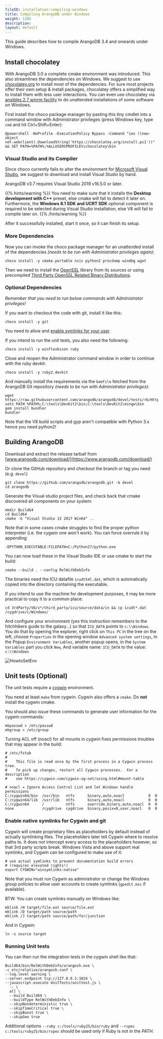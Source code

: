 ```yaml
---
fileID: installation-compiling-windows
title: Compiling ArangoDB under Windows
weight: 1285
description: 
layout: default
---
```

This guide describes how to compile ArangoDB 3.4 and onwards under Windows.

## Install chocolatey

With ArangoDB 3.0 a complete cmake environment was introduced. This also
streamlines the dependencies on Windows. We suggest to use
[chocolatey.org](https://chocolatey.org/) to install most of
the dependencies. For sure most projects offer their own setup & install
packages, chocolatey offers a simplified way to install them with less user
interactions. You can even use chocolatey via
[ansibles 2.7 winrm facility](https://docs.ansible.com/ansible/latest/user_guide/windows.html)
to do unattended installations of some software on Windows.

First install the choco package manager by pasting this tiny cmdlet into a
command window with Administrator privileges (press Windows key, type `cmd`
and hit Ctrl+Shift+Enter):

    @powershell -NoProfile -ExecutionPolicy Bypass -Command "iex ((new-object net.webclient).DownloadString('https://chocolatey.org/install.ps1'))" && SET PATH=%PATH%;%ALLUSERSPROFILE%\chocolatey\bin

### Visual Studio and its Compiler

Since choco currently fails to alter the environment for
[Microsoft Visual Studio](https://www.visualstudio.com/en-us/products/visual-studio-community-vs.aspx),
we suggest to download and install Visual Studio by hand.

ArangoDB v3.7 requires Visual Studio 2019 v16.5.0 or later.


{{% hints/warning %}}
  You need to make sure that it installs the **Desktop development with C++** preset,
else cmake will fail to detect it later on. Furthermore, the **Windows 8.1 SDK and UCRT SDK**
optional component is required to be selected during Visual Studio installation, else V8
will fail to compile later on.
{{% /hints/warning %}}

After it successfully installed, start it once, so it can finish its setup.

### More Dependencies

Now you can invoke the choco package manager for an unattended install of the dependencies
*(needs to be run with Administrator privileges again)*:

    choco install -y cmake.portable nsis python2 procdump windbg wget 

Then we need to install the [OpenSSL](https://openssl.org) library from its sources or using precompiled
[Third Party OpenSSL Related Binary Distributions](https://wiki.openssl.org/index.php/Binaries).

### Optional Dependencies

_Remember that you need to run below commands with Administrator privileges!_

If you want to checkout the code with git, install it like this:

    choco install -y git
    
You need to allow and
[enable symlinks for your user](https://github.com/git-for-windows/git/wiki/Symbolic-Links#allowing-non-administrators-to-create-symbolic-links).

If you intend to run the unit tests, you also need the following:

    choco install -y winflexbison ruby

Close and reopen the Administrator command window in order to continue with the ruby devkit:

    choco install -y ruby2.devkit

And manually install the requirements via the `Gemfile` fetched from the ArangoDB Git repository
*(needs to be run with Administrator privileges)*:

    wget https://raw.githubusercontent.com/arangodb/arangodb/devel/tests/rb/HttpInterface/Gemfile
    setx PATH %PATH%;C:\tools\DevKit2\bin;C:\tools\DevKit2\mingw\bin
    gem install bundler
    bundler

Note that the V8 build scripts and gyp aren't compatible with Python 3.x hence you need python2!

## Building ArangoDB

Download and extract the release tarball from
[www.arangodb.com/download/](https://www.arangodb.com/download/)

Or clone the GitHub repository and checkout the branch or tag you need (e.g. `devel`)

    git clone https://github.com/arangodb/arangodb.git -b devel
    cd arangodb

Generate the Visual studio project files, and check back that cmake discovered all components on your system:

    mkdir Build64
    cd Build64
    cmake -G "Visual Studio 15 2017 Win64" ..

Note that in some cases cmake struggles to find the proper python interpreter
(i.e. the cygwin one won't work). You can force overrule it by appending:

    -DPYTHON_EXECUTABLE:FILEPATH=C:/Python27/python.exe

You can now load these in the Visual Studio IDE or use cmake to start the build:

    cmake --build . --config RelWithDebInfo

The binaries need the ICU datafile `icudt54l.dat`, which is automatically copied into the directory containing the
executable.

If you intend to use the machine for development purposes, it may be more practical to copy it to a common place:

    cd 3rdParty/V8/v*/third_party/icu/source/data/in && cp icudt*.dat /cygdrive/c/Windows/

And configure your environment (yes this instruction remembers to the hitchhikers guide to the galaxy...) so that
`ICU_DATA` points to `c:\\Windows`. You do that by opening the explorer,
right click on `This PC` in the tree on the left, choose `Properties` in the opening window `Advanced system settings`,
in the Popup `Environment Variables`, another popup opens, in the `System Variables` part you click `New`, 
And variable name: `ICU_DATA` to the value: `c:\\Windows`

![HowtoSetEnv](/images/SetEnvironmentVar.png)

## Unit tests (Optional)

The unit tests require a [cygwin](https://www.cygwin.com/) environment.

You need at least `make` from cygwin. Cygwin also offers a `cmake`. Do **not** install the cygwin cmake.

You should also issue these commands to generate user information for the cygwin commands:

    mkpasswd > /etc/passwd
    mkgroup > /etc/group

Turning ACL off (noacl) for all mounts in cygwin fixes permissions troubles that may appear in the build:

    # /etc/fstab
    #
    #    This file is read once by the first process in a Cygwin process tree.
    #    To pick up changes, restart all Cygwin processes.  For a description
    #    see https://cygwin.com/cygwin-ug-net/using.html#mount-table
    
    # noacl = Ignore Access Control List and let Windows handle permissions
    C:/cygwin64/bin  /usr/bin   ntfs      binary,auto,noacl           0  0
    C:/cygwin64/lib  /usr/lib   ntfs      binary,auto,noacl           0  0
    C:/cygwin64      /          ntfs      override,binary,auto,noacl  0  0
    none             /cygdrive  cygdrive  binary,posix=0,user,noacl   0  0

### Enable native symlinks for Cygwin and git

Cygwin will create proprietary files as placeholders by default instead of
actually symlinking files. The placeholders later tell Cygwin where to resolve
paths to. It does not intercept every access to the placeholders however, so
that 3rd party scripts break. Windows Vista and above support real symlinks,
and Cygwin can be configured to make use of it:

    # use actual symlinks to prevent documentation build errors
    # (requires elevated rights!)
    export CYGWIN="winsymlinks:native"

Note that you must run Cygwin as administrator or change the Windows group
policies to allow user accounts to create symlinks (`gpedit.msc` if available).

BTW: You can create symlinks manually on Windows like:

    mklink /H target/file.ext source/file.ext
    mklink /D target/path source/path
    mklink /J target/path source/path/for/junction

And in Cygwin:

    ln -s source target

### Running Unit tests

You can then run the integration tests in the cygwin shell like that:

    Build64/bin/RelWithDebInfo/arangosh.exe \
    -c etc/relative/arangosh.conf \
    --log.level warning \
    --server.endpoint tcp://127.0.0.1:1024 \
    --javascript.execute UnitTests/unittest.js \
      -- \
      all \
      --build Build64 \
      --buildType RelWithDebInfo \
      --skipNondeterministic true \
      --skipTimeCritical true \
      --skipBoost true \
      --skipGeo true

Additional options `--ruby c:/tools/ruby25/bin/ruby` and `--rspec c:/tools/ruby25/bin/rspec`
should be used only if Ruby is not in the *PATH*.

